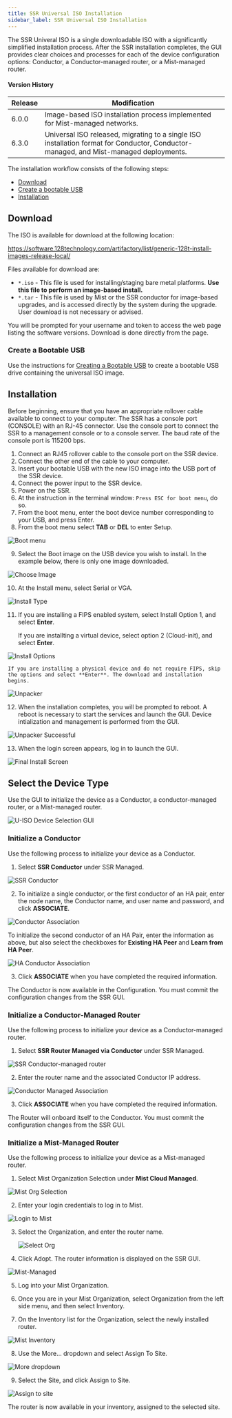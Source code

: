 ```yaml
---
title: SSR Universal ISO Installation 
sidebar_label: SSR Universal ISO Installation
---
```


The SSR Univeral ISO is a single downloadable ISO with a significantly simplified installation process. After the SSR installation completes, the GUI provides clear choices and processes for each of the device configuration options: Conductor, a Conductor-managed router, or a Mist-managed router. 

#### Version History

| Release | Modification |
| ------- | ------------ |
| 6.0.0 | Image-based ISO installation process implemented for Mist-managed networks. |
| 6.3.0 | Universal ISO released, migrating to a single ISO installation format for Conductor, Conductor-managed, and Mist-managed deployments. |

The installation workflow consists of the following steps:

- [Download](#download)
- [Create a bootable USB](intro_creating_bootable_usb.md)
- [Installation](#installation)

## Download

The ISO is available for download at the following location:

<!-- markdown-link-check-disable-next-line -->
https://software.128technology.com/artifactory/list/generic-128t-install-images-release-local/

Files available for download are:

- `*.iso` - This file is used for installing/staging bare metal platforms. **Use this file to perform an image-based install.** 
- `*.tar` - This file is used by Mist or the SSR conductor for image-based upgrades, and is accessed directly by the system during the upgrade. User download is not necessary or advised.

You will be prompted for your username and token to access the web page listing the software versions. Download is done directly from the page.

### Create a Bootable USB

Use the instructions for [Creating a Bootable USB](intro_creating_bootable_usb.md) to create a bootable USB drive containing the universal ISO image. 

## Installation  

Before beginning, ensure that you have an appropriate rollover cable available to connect to your computer. The SSR has a console port (CONSOLE) with an RJ-45 connector. Use the console port to connect the SSR to a management console or to a console server. The baud rate of the console port is 115200 bps.

1. Connect an RJ45 rollover cable to the console port on the SSR device.
2. Connect the other end of the cable to your computer.
3. Insert your bootable USB with the new ISO image into the USB port of the SSR device.
4. Connect the power input to the SSR device.
5. Power on the SSR.
6. At the instruction in the terminal window: `Press ESC for boot menu`, do so.
7. From the boot menu, enter the boot device number corresponding to your USB, and press Enter.
8. From the boot menu select **TAB** or **DEL** to enter Setup.

  ![Boot menu](/img/u-iso1_install_presstab_setup.png)

9. Select the Boot image on the USB device you wish to install. In the example below, there is only one image downloaded. 

  ![Choose Image](/img/u-iso2_choose_image.png)

10. At the Install menu, select Serial or VGA.

  ![Install Type](/img/u-iso3_choose_install_type.png)

11. If you are installing a FIPS enabled system, select Install Option 1, and select **Enter**. 

	If you are installting a virtual device, select option 2 (Cloud-init), and select **Enter**.

  ![Install Options](/img/u-iso4_install_options.png)

	If you are installing a physical device and do not require FIPS, skip the options and select **Enter**. The download and installation begins.

  ![Unpacker](/img/u-iso5_begin_install.png)

12. When the installation completes, you will be prompted to reboot. A reboot is necessary to start the services and launch the GUI. Device intialization and management is performed from the GUI.
  
  ![Unpacker Successful](/img/u-iso6_unpacker_complete.png)

13. When the login screen appears, log in to launch the GUI.

  ![Final Install Screen](/img/u-iso7_serial_install.png)

## Select the Device Type

Use the GUI to initialize the device as a Conductor, a conductor-managed router, or a Mist-managed router. 

![U-ISO Device Selection GUI](/img/u-iso8_launch_gui.png)

### Initialize a Conductor

Use the following process to initialize your device as a Conductor.

1. Select **SSR Conductor** under SSR Managed.

  ![SSR Conductor](/img/u-iso8a_initialize_conductor.png)

2. To initialize a single conductor, or the first conductor of an HA pair, enter the node name, the Conductor name, and user name and password, and click **ASSOCIATE**.

 ![Conductor Association](/img/u-iso9_define_conductor.png)

  To initialize the second conductor of an HA Pair, enter the information as above, but also select the checkboxes for **Existing HA Peer** and **Learn from HA Peer**. 

  ![HA Conductor Association](/img/u-iso9a_ha_conductor.png)

3. Click **ASSOCIATE** when you have completed the required information. 

The Conductor is now available in the Configuration. You must commit the configuration changes from the SSR GUI.

### Initialize a Conductor-Managed Router

Use the following process to initialize your device as a Conductor-managed router.
1. Select **SSR Router Managed via Conductor** under SSR Managed.

  ![SSR Conductor-managed router](/img/u-iso10_cond-mngd_router.png)

2. Enter the router name and the associated Conductor IP address.

  ![Conductor Managed Association](/img/u-iso11_cond-mngd-assoc.png)

3. Click **ASSOCIATE** when you have completed the required information. 

The Router will onboard itself to the Conductor. You must commit the configuration changes from the SSR GUI.

### Initialize a Mist-Managed Router

Use the following process to initialize your device as a Mist-managed router.

1. Select Mist Organization Selection under **Mist Cloud Managed**. 

  ![Mist Org Selection](/img/u-iso12_select_mist_managed.png)

2. Enter your login credentials to log in to Mist.

  ![Login to Mist](/img/u-iso13_mist_login.png)

3. Select the Organization, and enter the router name.

   ![Select Org](/img/u-iso14_assign-org-name.png)

4. Click Adopt. The router information is displayed on the SSR GUI.

  ![Mist-Managed](/img/u-iso14a_adopted_router.png)

5. Log into your Mist Organization.

6. Once you are in your Mist Organization, select Organization from the left side menu, and then select Inventory.

7. On the Inventory list for the Organization, select the newly installed router.

  ![Mist Inventory](/img/u-iso15_router-in-mist.png)

8. Use the More... dropdown and select Assign To Site. 

  ![More dropdown](/img/u-iso16_inventory_more_dropdown.png)

9. Select the Site, and click Assign to Site.

  ![Assign to site](/img/u-iso17_assign_wan_edges.png)

The router is now available in your inventory, assigned to the selected site. 


